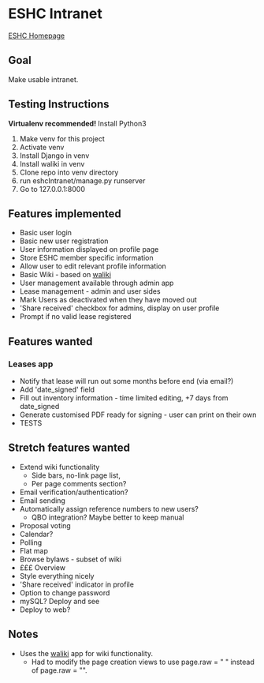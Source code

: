 # ESHC Intranet
[ESHC Homepage](http://edinburghcoop.wordpress.com/)

## Goal
Make usable intranet.

## Testing Instructions
**Virtualenv recommended!**
Install Python3
1. Make venv for this project
2. Activate venv
3. Install Django in venv
4. Install waliki in venv
5. Clone repo into venv directory
6. run eshcIntranet/manage.py runserver
7. Go to 127.0.0.1:8000

## Features implemented
* Basic user login
* Basic new user registration
* User information displayed on profile page
* Store ESHC member specific information
* Allow user to edit relevant profile information
* Basic Wiki - based on [waliki](https://github.com/mgaitan/waliki)
* User management available through admin app
* Lease management - admin and user sides
* Mark Users as deactivated when they have moved out 
* 'Share received' checkbox for admins, display on user profile
* Prompt if no valid lease registered 

## Features wanted

### Leases app
* Notify that lease will run out some months before end (via email?)
* Add 'date_signed' field
* Fill out inventory information - time limited editing, +7 days from date_signed
* Generate customised PDF ready for signing - user can print on their own
* TESTS

## Stretch features wanted
* Extend wiki functionality
  * Side bars, no-link page list,
  * Per page comments section?
* Email verification/authentication?
* Email sending
* Automatically assign reference numbers to new users?
  * QBO integration? Maybe better to keep manual
* Proposal voting
* Calendar?
* Polling
* Flat map
* Browse bylaws - subset of wiki
* £££ Overview
* Style everything nicely
* 'Share received' indicator in profile
* Option to change password
* mySQL? Deploy and see
* Deploy to web?

## Notes
* Uses the [waliki](https://github.com/mgaitan/waliki) app for wiki functionality. 
  * Had to modify the page creation views to use page.raw = " " instead of page.raw = "".
